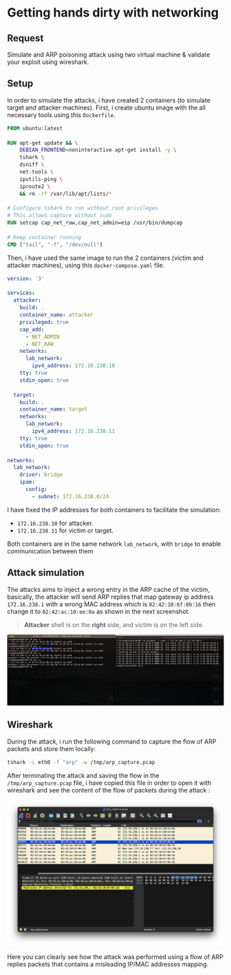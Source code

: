 # Getting hands dirty with networking

## Request 
Simulate and ARP poisoning attack using two virtual machine & validate your exploit using wireshark.

## Setup
In order to simulate the attacks, i have created 2 containers (to simulate target and attacker machines).
First, i create ubuntu image with the all necessary tools using this `Dockerfile`.

```Dockerfile
FROM ubuntu:latest

RUN apt-get update && \
    DEBIAN_FRONTEND=noninteractive apt-get install -y \
    tshark \
    dsniff \
    net-tools \
    iputils-ping \
    iproute2 \
    && rm -rf /var/lib/apt/lists/*

# Configure tshark to run without root privileges
# This allows capture without sudo
RUN setcap cap_net_raw,cap_net_admin=eip /usr/bin/dumpcap

# Keep container running
CMD ["tail", "-f", "/dev/null"]
```

Then, i have used the same image to run the 2 containers (victim and attacker machines), using this `docker-compose.yaml` file.

```yaml
version: '3'

services:
  attacker:
    build: .
    container_name: attacker
    privileged: true
    cap_add:
      - NET_ADMIN
      - NET_RAW
    networks:
      lab_network:
        ipv4_address: 172.16.238.10
    tty: true
    stdin_open: true

  target:
    build: .
    container_name: target
    networks:
      lab_network:
        ipv4_address: 172.16.238.11
    tty: true
    stdin_open: true

networks:
  lab_network:
    driver: bridge
    ipam:
      config:
        - subnet: 172.16.238.0/24
```

I have fixed the IP addresses for both containers to facilitate the simulation:
* `172.16.238.10` for attacker.
* `172.16.238.11` for victim or target.

Both containers are in the same network `lab_network`, with `bridge` to enable communication between them

## Attack simulation

The attacks aims to inject a wrong entry in the ARP cache of the victim, basically, the attacker will send ARP replies that map gateway ip address `172.16.238.1` with a wrong MAC address which is `02:42:10:6f:0b:16` then change it to `02:42:ac:10:ee:0a` as shown in the next screenshot.

> **Attacker** shell is on the **right** side, and victim is on the left side. 

![](1.png)

## Wireshark

During the attack, i run the following command to capture the flow of ARP packets and store them locally:
```bash
tshark -i eth0 -f "arp" -w /tmp/arp_capture.pcap
```

After terminating the attack and saving the flow in the `/tmp/arp_capture.pcap` file, i have copied this file in order to open it with wireshark and see the content of the flow of packets during the attack :

![](2.png)

Here you can clearly see how the attack was performed using a flow of ARP replies packets that contains a misleading IP/MAC addresses mapping.